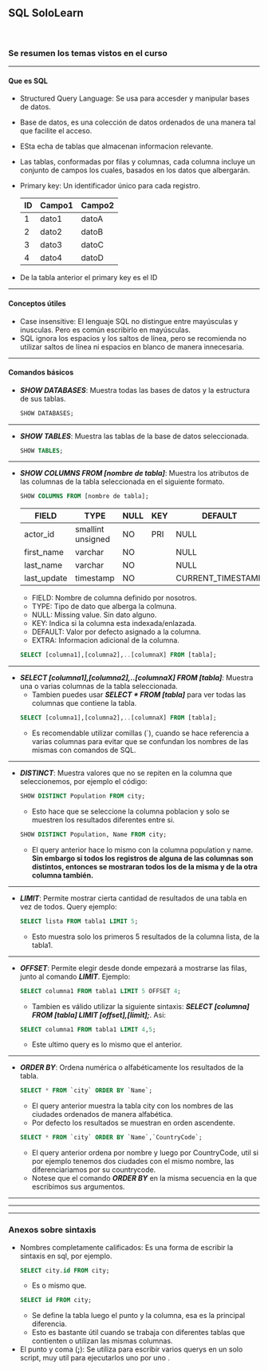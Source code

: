 ## SQL SoloLearn
<br>

### Se resumen los temas vistos en el curso
---
#### **Que es SQL**
* Structured Query Language: Se usa para accesder y manipular bases de datos. 
* Base de datos, es una colección de datos ordenados de una manera tal que facilite el acceso.
* ESta echa de tablas que almacenan informacion relevante.
* Las tablas, conformadas por filas y columnas, cada columna incluye un conjunto de campos los cuales, basados en los datos que albergarán.
* Primary key: Un identificador único para cada registro.

    |ID|Campo1|Campo2|
    |---|---|---|
    |1|dato1|datoA|
    |2|dato2|datoB|
    |3|dato3|datoC|
    |4|dato4|datoD|
* De la tabla anterior el primary key es el ID


---

#### **Conceptos útiles**
* Case insensitive: El lenguaje SQL no distingue entre mayúsculas y inusculas. Pero es común escribirlo en mayúsculas.
* SQL ignora los espacios y los saltos de línea, pero se recomienda no utilizar saltos de línea ni espacios en blanco de manera innecesaria.


---

#### **Comandos básicos**
* ***SHOW DATABASES***: Muestra todas las bases de datos y la estructura de sus tablas.
    ```SQL
    SHOW DATABASES;
    ```

---

* ***SHOW TABLES***: Muestra las tablas de la base de datos seleccionada.
    ```SQL
    SHOW TABLES;
    ```
---

* ***SHOW COLUMNS FROM [nombre de tabla]***: Muestra los atributos de las columnas de la tabla seleccionada en el siguiente formato.
    ```SQL
    SHOW COLUMNS FROM [nombre de tabla];
    ```
    |FIELD|TYPE|NULL|KEY|DEFAULT|EXTRA|
    |---|---|---|---|---|---|
    |actor_id|smallint unsigned|NO|PRI|NULL|auto_increment|
    |first_name|varchar|NO||NULL||
    |last_name|varchar|NO||NULL||
    |last_update|timestamp|NO||CURRENT_TIMESTAMP|DEFAULT_GENERATE|

    * FIELD: Nombre de columna definido por nosotros. 
    * TYPE: Tipo de dato que alberga la colmuna.
    * NULL: Missing value. Sin dato alguno.
    * KEY: Indica si la columna esta indexada/enlazada.
    * DEFAULT: Valor por defecto asignado a la columna. 
    * EXTRA: Informacion adicional de la columna.
    
    ```SQL
    SELECT [columna1],[columna2],..[columnaX] FROM [tabla];
    ```

---

* ***SELECT [columna1],[columna2],..[columnaX] FROM [tabla]***: Muestra una o varias columnas de la tabla seleccionada.
    * Tambien puedes usar ***SELECT * FROM [tabla]*** para ver todas las columnas que contiene la tabla.
    ```SQL
    SELECT [columna1],[columna2],..[columnaX] FROM [tabla];
    ```
    * Es recomendable utilizar comillas (`), cuando se hace referencia a varias columnas para evitar que se confundan los nombres de las mismas con comandos de SQL.

---

* ***DISTINCT***: Muestra valores que no se repiten en la columna que seleccionemos, por ejemplo el código:
    ```SQL
    SHOW DISTINCT Population FROM city;
    ```
    *  Esto hace que se seleccione la columna poblacion y solo se muestren los resultados diferentes entre si.
    ```SQL
    SHOW DISTINCT Population, Name FROM city;
    ```
    * El query anterior hace lo mismo con la columna population y name. **Sin embargo si todos los registros de alguna de las columnas son distintos, entonces se mostraran todos los de la misma y de la otra columna también.**

---

* ***LIMIT***: Permite mostrar cierta cantidad de resultados de una tabla en vez de todos. Query ejemplo:
    ```SQL
    SELECT lista FROM tabla1 LIMIT 5;
    ```
    * Esto muestra solo los primeros 5 resultados de la columna lista, de la tabla1.

---

* ***OFFSET***: Permite elegir desde donde empezará a mostrarse las filas, junto al comando ***LIMIT***. Ejemplo:
    ```SQL
    SELECT columna1 FROM tabla1 LIMIT 5 OFFSET 4; 
    ```
    * Tambien es válido utilizar la siguiente sintaxis: ***SELECT [columna] FROM [tabla] LIMIT [offset],[limit];***. Asi:
    ```SQL
    SELECT columna1 FROM tabla1 LIMIT 4,5; 
    ```
    * Este ultimo query es lo mismo que el anterior.
    
---

* ***ORDER BY***: Ordena numérica o alfabéticamente los resultados de la tabla.
    ```SQL
    SELECT * FROM `city` ORDER BY `Name`;
    ```
    * El query anterior muestra la tabla city con los nombres de las ciudades ordenados de manera alfabética.
    * Por defecto los resultados se muestran en orden ascendente.
    ```SQL
    SELECT * FROM `city` ORDER BY `Name`,`CountryCode`;
    ```
    * El query anterior ordena por nombre y luego por CountryCode, util si por ejemplo tenemos dos ciudades con el mismo nombre, las diferenciariamos por su countrycode.
    * Notese que el comando ***ORDER BY*** en la misma secuencia en la que escribimos sus argumentos.



---


---
---
### Anexos sobre sintaxis
* Nombres completamente calificados: Es una forma de escribir la sintaxis en sql, por ejemplo.
    ```SQL
    SELECT city.id FROM city;
    ```
    * Es o mismo que.
    ```SQL
    SELECT id FROM city;
    ```
    * Se define la tabla luego el punto y la columna, esa es la principal diferencia.
    * Esto es bastante útil cuando se trabaja con diferentes tablas que contienten o utilizan las mismas columnas.
* El punto y coma (**;**): Se utiliza para escribir varios querys en un solo script, muy util para ejecutarlos uno por uno  .

